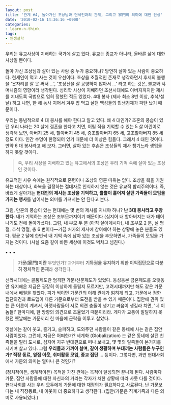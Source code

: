 ```yaml
---
layout: post
title: '관계 #4, 돌아가신 조상님과 현세인과의 관계, 그리고 家門의 의미에 대한 단상'
date: '2010-02-16 14:36:16 +0900'
categories:
- learn-n-think
tags:
- 인생철학
---
```


우리는 유교사상이 지배하는 국가에 살고 있다. 유교는 종교가 아니라, 올바른 삶에 대한 사상일 뿐이다.

돌아 가신 조상님과 살아 있는 사람 중 누가 중요하냐? 당연히 살아 있는 사람이 중요하다. 현세인이 먹고 사는 것이 우선이다. 조상을 초월적인 존재로 생각하면서 후세의 불행을 '묫자리를 잘 못 써서 ...', '조상신을 잘 공양하지 않아서 ...' 라고 하는 것은, 불교와 샤머니즘의 영향이라 생각된다. 성리학 사상이 지배하던 조선시대에도 아버지까지만 제사를 지내도록 국법으로 엄히 정했던 적도 있었다. 4대 봉사 (제사 최소 8번 이상, 추석/설날) 하고 나면, 한 해 농사 지어서 겨우 밥 먹고 살던 백성들의 민생경제가 파탄 났기 때문이다.

우리는 통념적으로 4 대 봉사를 해야 한다고 알고 있다. 왜 4 대인가? 조혼의 풍습이 있던 우리 나라는 20 살에 결혼을 한다고 치면, 어릴 적을 기억할 수 있는 5 살 어린이로 생각해 보면, 아버지 25 세, 할아버지 45 세, 증조할아버지 65 세, 고조할아버지 85 세 정도 이다. 인간 수명이 한정되어 있기 때문에 더 이상은 힘들다. 그래서 4 대인 것이다. 만약 6 대 봉사라고 해 보자. 그러면, 살아 있는 후손은 조상들의 제사 챙기느라 생업을 하지 못할 것이다. 

> 즉, 우리 사상을 지배하고 있는 유교에서의 조상은 우리 기억 속에 살아 있는 조상인 것이다.

<!--more-->

유교적인 사유 속에는 원칙적으로 혼령이나 조상의 영혼 따위는 없다. 조상을 복을 기원하는 대상이나, 화복을 결정하는 절대자로 인식하지 않는 것은 유교적 합리주의이다. 즉, 바쁘게 살아가는 **현대인의 제사는 조상을 기억하고, 뿔뿔이 흩어져 살던 가족들이 모임을 가지는 행사**를 넘어서는 의미를 가져서는 안 된다고 본다.

그럼, 만혼의 풍습이 있는 현대에는 몇 번의 제사를 지내야 하나? **난 3대 봉사라고 주장한다**. 내가 기억하는 조상은 조부모까지이기 때문이다 (심지어 내 할아버지는 내가 태어나기도 전에 돌아가셨다). 그럼, 내 부모 두 분 (아직 살아계시다), 내 조부모 2 분, 설 명절, 추석 명절, 총 6 번이다—가끔 처가의 제사에 참여해야 하는 상황에 놓은 분들도 있다. 평균 2 달에 한번씩 내 기억 속에 남아 있는 조상을 추모하면서, 가족들이 모임을 가지는 것이다. (사실 요즘 같이 바쁜 세상에 이것도 벅차고 넘친다.)

<div class="spacer">• • •</div>

> **가문(家門)이란** 무엇인가? 과거부터 **기득권을 유지하기 위한 이익집단으로 다분히 정치적인 존재**라 생각된다. 

신라시대에는 골품제도란 엄격한 가문/신분제도가 있었다. 동성동본 금혼제도를 오랫동안 유지해온 지금은 굉장히 이상하게 들릴지 모르지만, 고려시대까지만 해도 같은 가문 내에서 베필을 찾았다. 피가 썩이면 가문간의 이해 관계가 얽히게 되고, 가문에서 정한 집단의견과 로드맵이 다른 가문으로부터 도전을 받을 수 있기 때문이다. 집안에 권위 있는 큰 어른이 계셔서, 아랫사람들이 서로 의견 충돌이 생기고 싸움이 생길라 치면, '네 이놈들!' 한마디에, 한 방향의 의견으로 조율었기 때문이리라. 게다가 교통이 발달하지 못했던 옛날에는 가문끼리 한 마을에 군락을 이루고 살았다.

옛날에는 같이 웃고, 즐기고, 슬퍼하고, 도와주던 사람들이 같은 동네에 사는 같은 집안 사람이었다. 그런데, 지금은 어떠한가? 세계화 (Globalization) 는 같은 동네에 살던 친족들을 멀리 도시로, 심지어 지구 반대편으로 떠나 보내고, 몇 몇의 일족들이 본거지를 지키며 살고 있다. 그럼 **우리들과 가까이 살며, 같이 생활하며 부대끼는 사람들은 누구인가? 직장 동료, 옆집 이웃, 취미활동 모임, 종교 집단** ... 등이다. 그렇다면, 과연 현대사회에서 가문의 의미는 얼마나 큰 것인가?

(정치적이든, 생계적이든) 목적을 가진 관계는 목적이 달성되면 끝나게 된다. 사람마다 가문, 집안 사람들에 대한 자신과의 거리는 각자가 처한 상황에 따라 사뭇 다를 것이다. 현대사회를 사는 우리 모두에게 가문에 대한 재정의가 필요하다고 사료된다. 난 가문보다는 내 직장동료, 내 이웃이 더 중요하다고 생각된다. (집안/가문은 직계가족과 다른 의미로 사용되었다.)
